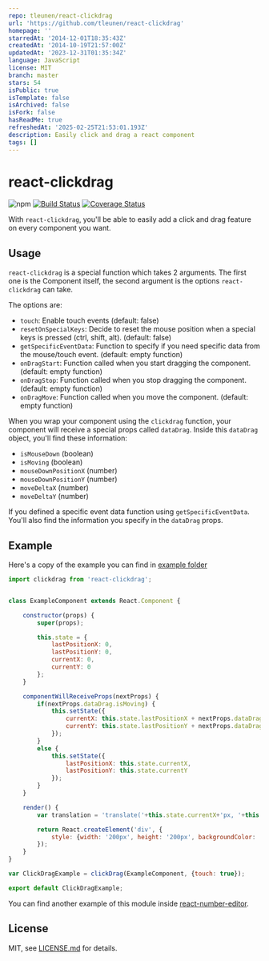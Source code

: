 ```yaml
---
repo: tleunen/react-clickdrag
url: 'https://github.com/tleunen/react-clickdrag'
homepage: ''
starredAt: '2014-12-01T18:35:43Z'
createdAt: '2014-10-19T21:57:00Z'
updatedAt: '2023-12-31T01:35:34Z'
language: JavaScript
license: MIT
branch: master
stars: 54
isPublic: true
isTemplate: false
isArchived: false
isFork: false
hasReadMe: true
refreshedAt: '2025-02-25T21:53:01.193Z'
description: Easily click and drag a react component
tags: []
---
```


# react-clickdrag
![npm][npm-version-image] [![Build Status][ci-image]][ci-url] [![Coverage Status][coverage-image]][coverage-url]

With `react-clickdrag`, you'll be able to easily add a click and drag feature on every component you want.

## Usage

`react-clickdrag` is a special function which takes 2 arguments. The first one is the Component itself, the second argument is the options `react-clickdrag` can take.

The options are:
- `touch`: Enable touch events (default: false)
- `resetOnSpecialKeys`: Decide to reset the mouse position when a special keys is pressed (ctrl, shift, alt). (default: false)
- `getSpecificEventData`: Function to specify if you need specific data from the mouse/touch event. (default: empty function)
- `onDragStart`: Function called when you start dragging the component. (default: empty function)
- `onDragStop`: Function called when you stop dragging the component. (default: empty function)
- `onDragMove`: Function called when you move the component. (default: empty function)

When you wrap your component using the `clickdrag` function, your component will receive a special props called `dataDrag`. Inside this `dataDrag` object, you'll find these information:
- `isMouseDown` (boolean)
- `isMoving` (boolean)
- `mouseDownPositionX` (number)
- `mouseDownPositionY` (number)
- `moveDeltaX` (number)
- `moveDeltaY` (number)

If you defined a specific event data function using `getSpecificEventData`. You'll also find the information you specify in the `dataDrag` props.

## Example

Here's a copy of the example you can find in [example folder](/examples/basic/)

```js
import clickdrag from 'react-clickdrag';


class ExampleComponent extends React.Component {

    constructor(props) {
        super(props);

        this.state = {
            lastPositionX: 0,
            lastPositionY: 0,
            currentX: 0,
            currentY: 0
        };
    }

    componentWillReceiveProps(nextProps) {
        if(nextProps.dataDrag.isMoving) {
            this.setState({
                currentX: this.state.lastPositionX + nextProps.dataDrag.moveDeltaX,
                currentY: this.state.lastPositionY + nextProps.dataDrag.moveDeltaY
            });
        }
        else {
            this.setState({
                lastPositionX: this.state.currentX,
                lastPositionY: this.state.currentY
            });
        }
    }

    render() {
        var translation = 'translate('+this.state.currentX+'px, '+this.state.currentY+'px)';

        return React.createElement('div', {
            style: {width: '200px', height: '200px', backgroundColor: 'red', transform: translation}
        });
    }
}

var ClickDragExample = clickDrag(ExampleComponent, {touch: true});

export default ClickDragExample;

```
You can find another example of this module inside [react-number-editor](https://github.com/tleunen/react-number-editor).

## License

MIT, see [LICENSE.md](/LICENSE.md) for details.


[ci-image]: https://circleci.com/gh/tleunen/react-clickdrag.svg?style=shield
[ci-url]: https://circleci.com/gh/tleunen/react-clickdrag
[coverage-image]: https://codecov.io/gh/tleunen/react-clickdrag/branch/master/graph/badge.svg
[coverage-url]: https://codecov.io/gh/tleunen/react-clickdrag
[npm-version-image]: https://img.shields.io/npm/v/react-clickdrag.svg
